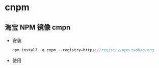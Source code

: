 # cnpm

## 淘宝 NPM 镜像 cmpn

+ 安装

  ```javascript
  npm install -g cnpm --registry=https://registry.npm.taobao.org
  ```

+ 使用
